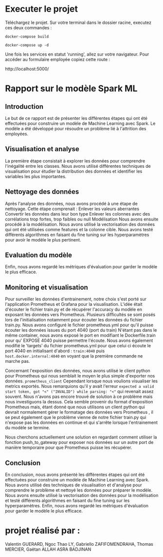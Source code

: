 # Executer le projet

Téléchargez le projet. Sur votre terminal dans le dossier racine, executez ces deux commandes :

`docker-compose build`

`docker-compose up -d`

Une fois les services en statut 'running', allez sur votre navigateur. Pour accéder au formulaire employée copiez cette route :

http://localhost:5000/

# Rapport sur le modèle Spark ML

## Introduction
Le but de ce rapport est de présenter les différentes étapes qui ont été effectuées pour construire un modèle de Machine Learning avec Spark. Le modèle a été développé pour résoudre un problème lié à l'attrition des employées.

## Visualisation et analyse
La première étape consistait à explorer les données pour comprendre l'inégalité entre les classes. Nous avons utilisé différentes techniques de visualisation pour étudier la distribution des données et identifier les variables les plus importantes.

## Nettoyage des données
Après l'analyse des données, nous avons procédé à une étape de nettoyage. Cette étape comprenait :
Enlever les valeurs aberrantes Convertir les données dans leur bon type Enlever les colonnes avec des corrélations trop fortes, trop faibles ou null Modélisation Nous avons ensuite procédé à la modélisation. Nous avons utilisé la vectorisation des données qui ont été utilisées comme features et la colonne cible. Nous avons testé différents algorithmes en faisant du fine tuning sur les hyperparamètres pour avoir le modèle le plus pertinent.

## Evaluation du modèle
Enfin, nous avons regardé les métriques d'évaluation pour garder le modèle le plus efficace.

## Monitoring et visualisation
Pour surveiller les données d'entrainement, notre choix s'est porté sur l'application Prometheus et Grafana pour la visualisation.
L'idée était d'écouter le fichier train.py et de récupérer l'accuracy du modèle en exposant les données vers Prometheus.
Plusieurs difficultés se sont posés lors de l'initialisation notamment pour écouter les données du fichier train.py.
Nous avons configuré le fichier prometheus.yml pour qu'il puisse écouter les données issues du port 4040 (port du train)
N'étant pas dans le même container, nous avons exposé le port en modifiant le Dockerfile.train pour qu' EXPOSE 4040 puisse permettre l'écoute. 
Nous avons également modifié le 'targets' du fichier prometheus.yml pour que celui ci écoute le port 4040 en initialisant d'abord : 
`train:4040` puis `host.docker.internal:4040` en voyant que la première commande ne marche pas.

Concernant l'exposition des données, nous avons utilisé le client python pour Prometheus qui nous semblait le moyen le plus simple d'exporter nos données.
`prometheus_client`
Cependant lorsque nous voulions visualiser les metrics exportés. Nous remarquions qu'il y avait l'erreur `expected a valid start token, got "<" ("INVALID") while parsing: "<"` qui revenait assez souvent. Nous n'avons pas encore trouvé de solution à ce problème mais nous investiguons la dessus. Cela semble provenir du format d'exposition Prometheus mais, étant donné que nous utilisons un client python qui devrait normalement gérer le formatage des données vers Prometheus , il se peut également que le problème vienne de notre fichier train.py qui n'expose pas les données en continue et qui s'arrête lorsque l'entrainement du modèle se termine.

Nous cherchons actuellement une solution en regardant comment utiliser la fonction push_to_gateway pour exposer nos données sur un autre port de manière temporaire pour que Prometheus puisse les récupérer.


## Conclusion
En conclusion, nous avons présenté les différentes étapes qui ont été effectuées pour construire un modèle de Machine Learning avec Spark. Nous avons utilisé des techniques de visualisation et d'analyse pour comprendre le problème et nettoyé les données pour préparer le modèle. Nous avons ensuite utilisé la vectorisation des données pour la modélisation et testé différents algorithmes en faisant du fine tuning sur les hyperparamètres. Enfin, nous avons regardé les métriques d'évaluation pour garder le modèle le plus efficace.

# projet réalisé par :
Valentin GUERARD, Ngoc Thao LY, Gabriello ZAFIFOMENDRAHA, Thomas MERCIER, Gaëtan ALLAH ASRA BADJINAN
